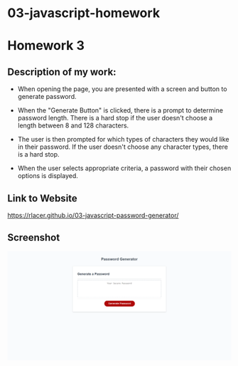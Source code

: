 # 03-javascript-homework

# Homework 3

## Description of my work:

* When opening the page, you are presented with a screen and button to generate password.

* When the "Generate Button" is clicked, there is a prompt to determine password length. There is a hard stop if the user doesn't choose a length between 8 and 128 characters.

* The user is then prompted for which types of characters they would like in their password. If the user doesn't choose any character types, there is a hard stop.

* When the user selects appropriate criteria, a password with their chosen options is displayed.



## Link to Website
https://rlacer.github.io/03-javascript-password-generator/


## Screenshot
![screenshot](images/javahw.png)


